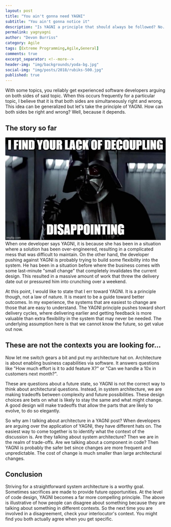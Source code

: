 ```yaml
---
layout: post
title: "You ain't gonna need YAGNI"
subtitle: "You ain't gonna notice it"
description: "Is YAGNI a principle that should always be followed? No. Principles are guides, you still need to think."
permalink: yagnyagni
author: "Devon Burriss"
category: Agile
tags: [Extreme Programming,Agile,General]
comments: true
excerpt_separator: <!--more-->
header-img: "img/backgrounds/yoda-bg.jpg"
social-img: "img/posts/2018/rubiks-500.jpg"
published: true
---
```

With some topics, you reliably get experienced software developers arguing on both sides of said topic. When this occurs frequently for a particular topic, I believe that it is that both sides are simultaneously right and wrong. This idea can be generalized but let's take the principle of YAGNI.
How can both sides be right and wrong? Well, because it depends.
<!--more-->

## The story so far

<img src="../img/posts/2023/76mwsg.jpg" alt="Personally, I find decoupling over-rated. Straightforward makes things easier to change and things are rarely truly decoupled." class="img-rounded pull-left" style="margin-right: 1em;">
When one developer says YAGNI, it is because she has been in a situation where a solution has been over-engineered, resulting in a complicated mess that was difficult to maintain. On the other hand, the developer pushing against YAGNI is probably trying to build some flexibility into the system. He has been in a situation before where the business comes with some last-minute "small change" that completely invalidates the current design. This resulted in a massive amount of work that threw the delivery date out or pressured him into crunching over a weekend.

At this point, I would like to state that I err toward YAGNI. It is a principle though, not a law of nature. It is meant to be a guide toward better outcomes. In my experience, the systems that are easiest to change are those that are easy to understand. The YAGNI principle pushes toward short delivery cycles, where delivering earlier and getting feedback is more valuable than extra flexibility in the system that may never be needed. The underlying assumption here is that we cannot know the future, so get value out now.

## These are not the contexts you are looking for...

Now let me switch gears a bit and put my architecture hat on. Architecture is about enabling business capabilities via software. It answers questions like "How much effort is it to add feature X?" or "Can we handle a 10x in customers next month?". 

These are questions about a future state, so YAGNI is not the correct way to think about architectural questions. 
Instead, in system architecture, we are making tradeoffs between complexity and future possibilities. These design choices are bets on what is likely to stay the same and what might change. A good design will make tradeoffs that allow the parts that are likely to evolve, to do so elegantly.

So why am I talking about architecture in a YAGNI post? When developers are arguing over the application of YAGNI, they have different hats on. The easiest way to come together is to identify what the context of the discussion is. Are they talking about system architecture? Then we are in the realm of trade-offs. Are we talking about a component in code? Then YAGNI is probably the safer bet since changes are more frequent and unpredictable. The cost of change is much smaller than large architectural changes.

## Conclusion

Striving for a straightforward system architecture is a worthy goal. Sometimes sacrifices are made to provide future opportunities. At the level of code design, YAGNI becomes a far more compelling principle.
The above is illustrative of how people can disagree about something because they are talking about something in different contexts. So the next time you are involved in a disagreement, check your interlocutor's context. You might find you both actually agree when you get specific.